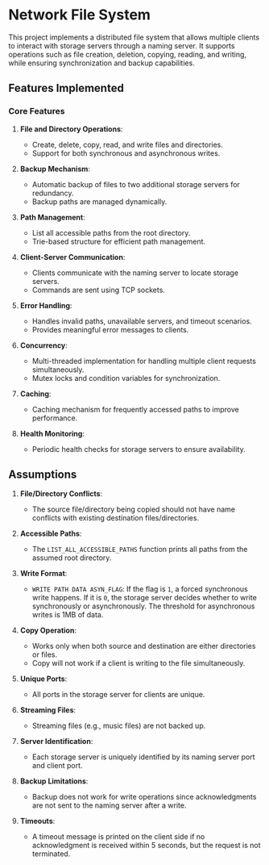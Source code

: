 # Network File System

This project implements a distributed file system that allows multiple clients to interact with storage servers through a naming server. It supports operations such as file creation, deletion, copying, reading, and writing, while ensuring synchronization and backup capabilities.

## Features Implemented

### Core Features
1. **File and Directory Operations**:
   - Create, delete, copy, read, and write files and directories.
   - Support for both synchronous and asynchronous writes.

2. **Backup Mechanism**:
   - Automatic backup of files to two additional storage servers for redundancy.
   - Backup paths are managed dynamically.

3. **Path Management**:
   - List all accessible paths from the root directory.
   - Trie-based structure for efficient path management.

4. **Client-Server Communication**:
   - Clients communicate with the naming server to locate storage servers.
   - Commands are sent using TCP sockets.

5. **Error Handling**:
   - Handles invalid paths, unavailable servers, and timeout scenarios.
   - Provides meaningful error messages to clients.

6. **Concurrency**:
   - Multi-threaded implementation for handling multiple client requests simultaneously.
   - Mutex locks and condition variables for synchronization.

7. **Caching**:
   - Caching mechanism for frequently accessed paths to improve performance.

8. **Health Monitoring**:
   - Periodic health checks for storage servers to ensure availability.

## Assumptions

1. **File/Directory Conflicts**:
   - The source file/directory being copied should not have name conflicts with existing destination files/directories.

2. **Accessible Paths**:
   - The `LIST_ALL_ACCESSIBLE_PATHS` function prints all paths from the assumed root directory.

3. **Write Format**:
   - `WRITE PATH DATA ASYN_FLAG`: If the flag is `1`, a forced synchronous write happens. If it is `0`, the storage server decides whether to write synchronously or asynchronously. The threshold for asynchronous writes is 1MB of data.

4. **Copy Operation**:
   - Works only when both source and destination are either directories or files.
   - Copy will not work if a client is writing to the file simultaneously.

5. **Unique Ports**:
   - All ports in the storage server for clients are unique.

6. **Streaming Files**:
   - Streaming files (e.g., music files) are not backed up.

7. **Server Identification**:
   - Each storage server is uniquely identified by its naming server port and client port.

8. **Backup Limitations**:
   - Backup does not work for write operations since acknowledgments are not sent to the naming server after a write.

9. **Timeouts**:
   - A timeout message is printed on the client side if no acknowledgment is received within 5 seconds, but the request is not terminated.
